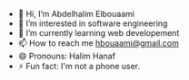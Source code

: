 - 👋 Hi, I’m Abdelhalim Elbouaami
- 👀 I’m interested in software engineering 
- 🌱 I’m currently learning web developement
- 📫 How to reach me hbouaami@gmail.com
- 😄 Pronouns: Halim Hanaf
- ⚡ Fun fact: I'm not a phone user.
